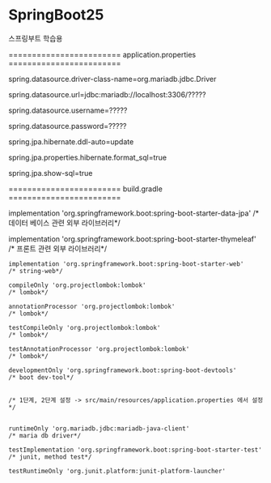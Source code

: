 # SpringBoot25
스프링부트 학습용


======================== application.properties ========================

spring.datasource.driver-class-name=org.mariadb.jdbc.Driver

spring.datasource.url=jdbc:mariadb://localhost:3306/?????

spring.datasource.username=?????

spring.datasource.password=?????

spring.jpa.hibernate.ddl-auto=update

spring.jpa.properties.hibernate.format_sql=true

spring.jpa.show-sql=true

======================== build.gradle ========================


 implementation 'org.springframework.boot:spring-boot-starter-data-jpa'      /* 데이터 베이스 관련 외부 라이브러리*/

 implementation 'org.springframework.boot:spring-boot-starter-thymeleaf'     /* 프론트 관련 외부 라이브러리*/
 
    implementation 'org.springframework.boot:spring-boot-starter-web'           /* string-web*/
    
    compileOnly 'org.projectlombok:lombok'                                      /* lombok*/
    
    annotationProcessor 'org.projectlombok:lombok'                              /* lombok*/
    
    testCompileOnly 'org.projectlombok:lombok'                                  /* lombok*/
    
    testAnnotationProcessor 'org.projectlombok:lombok'                          /* lombok*/
    
    developmentOnly 'org.springframework.boot:spring-boot-devtools'             /* boot dev-tool*/


    /* 1단계, 2단계 설정 -> src/main/resources/application.properties 에서 설정   */

   
    runtimeOnly 'org.mariadb.jdbc:mariadb-java-client'                          /* maria db driver*/

    testImplementation 'org.springframework.boot:spring-boot-starter-test'      /* junit, method test*/

    testRuntimeOnly 'org.junit.platform:junit-platform-launcher'   

